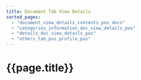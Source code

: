 ```yaml
---
title: Document Tab View Details
sorted_pages:
  - "document_view_details_contents_pos_docs"
  - "categories_information_doc_view_details_pos"
  - "details_doc_view_details_pos"
  - "others_tab_pos_profile_pos"
---
```

# {{page.title}}
